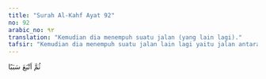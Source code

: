 ```yaml
---
title: "Surah Al-Kahf Ayat 92"
no: 92
arabic_no: ٩٢
translation: "Kemudian dia menempuh suatu jalan (yang lain lagi)."
tafsir: "Kemudian dia menempuh suatu jalan lain lagi yaitu jalan antara Masyriq (arah timur) dan Maghrib (arah barat) membelok ke arah utara. Yakni ke arah dua gunung di Armenia dan Ajerbaijan."
---
```

ثُمَّ اَتْبَعَ سَبَبًا 